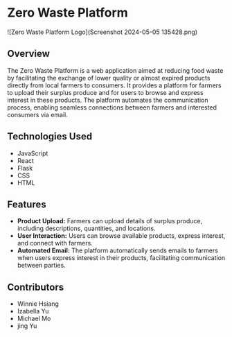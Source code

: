 # Zero Waste Platform
![Zero Waste Platform Logo](Screenshot 2024-05-05 135428.png)
## Overview
The Zero Waste Platform is a web application aimed at reducing food waste by facilitating the exchange of lower quality or almost expired products directly from local farmers to consumers. It provides a platform for farmers to upload their surplus produce and for users to browse and express interest in these products. The platform automates the communication process, enabling seamless connections between farmers and interested consumers via email.

## Technologies Used
- JavaScript
- React
- Flask
- CSS
- HTML

## Features
- **Product Upload:** Farmers can upload details of surplus produce, including descriptions, quantities, and locations.
- **User Interaction:** Users can browse available products, express interest, and connect with farmers.
- **Automated Email:** The platform automatically sends emails to farmers when users express interest in their products, facilitating communication between parties.

## Contributors
- Winnie Hsiang 
- Izabella Yu
- Michael Mo
- jing Yu



